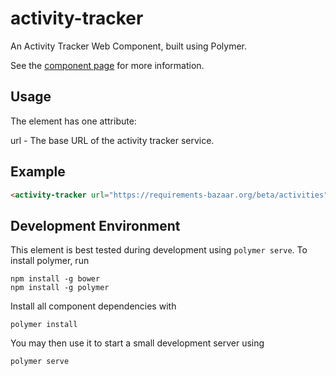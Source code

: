 # activity-tracker
An Activity Tracker Web Component, built using Polymer.

See the [component page](https://rwth-acis.github.io/activity-tracker) for more information.

## Usage
The element has one attribute:

url - The base URL of the activity tracker service.

## Example
```html
<activity-tracker url="https://requirements-bazaar.org/beta/activities"></activity-tracker>
```

## Development Environment

This element is best tested during development using `polymer serve`. To install polymer, run
```
npm install -g bower
npm install -g polymer
```
Install all component dependencies with
```
polymer install
```
You may then use it to start a small development server using
```
polymer serve
```

